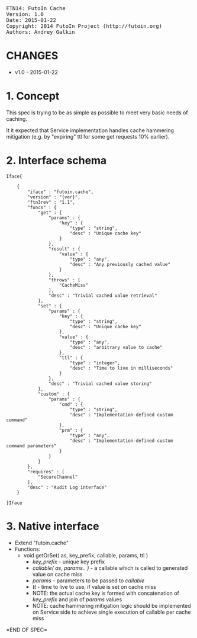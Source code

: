 <pre>
FTN14: FutoIn Cache
Version: 1.0
Date: 2015-01-22
Copyright: 2014 FutoIn Project (http://futoin.org)
Authors: Andrey Galkin
</pre>

# CHANGES

* v1.0 - 2015-01-22


# 1. Concept

This spec is trying to be as simple as possible to
meet very basic needs of caching.

It it expected that Service implementation handles cache hammering
mitigation (e.g. by "expiring" ttl for some get requests 10% earlier).

# 2. Interface schema

`Iface{`

        {
            "iface" : "futoin.cache",
            "version" : "{ver}",
            "ftn3rev" : "1.1",
            "funcs" : {
                "get" : {
                    "params" : {
                        "key" : {
                            "type" : "string",
                            "desc" : "Unique cache key"
                        }
                    },
                    "result" : {
                        "value" : {
                            "type" : "any",
                            "desc" : "Any previously cached value"
                        }
                    },
                    "throws" : [
                        "CacheMiss"
                    ],
                    "desc" : "Trivial cached value retrieval"
                },
                "set" : {
                    "params" : {
                        "key" : {
                            "type" : "string",
                            "desc" : "Unique cache key"
                        },
                        "value" : {
                            "type" : "any",
                            "desc" : "arbitrary value to cache"
                        },
                        "ttl" : {
                            "type" : "integer",
                            "desc" : "Time to live in milliseconds"
                        }
                    },
                    "desc" : "Trivial cached value storing"
                },
                "custom" : {
                    "params" : {
                        "cmd" : {
                            "type" : "string",
                            "desc" : "Implementation-defined custom command"
                        },
                        "prm" : {
                            "type" : "any",
                            "desc" : "Implementation-defined custom command parameters"
                        }
                    }
                }
            },
            "requires" : [
                "SecureChannel"
            ],
            "desc" : "Audit Log interface"
        }

`}Iface`

# 3. Native interface

* Extend "futoin.cache"
* Functions:
    * void getOrSet( as, key_prefix, callable, params, ttl )
        * *key_prefix* - unique key prefix
        * *callable( as, params.. )* - a callable which is called to generated value on cache miss
        * *params* - parameters to be passed to *callable*
        * *tt* - time to live to use, if value is set on cache miss
        * NOTE: the actual cache key is formed with concatenation of *key_prefix* and join
            of *params* values
        * NOTE: cache hammering mitigation logic should be implemented on Service side
            to achieve single execution of callable per cache miss

=END OF SPEC=

